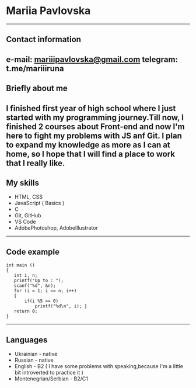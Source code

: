 # Mariia Pavlovska
---
## Contact information
e-mail: mariiipavlovska@gmail.com
telegram: t.me/mariiiruna
---
## Briefly about me
I finished first year of high school where I just started with my programming journey.Till now, I finished 2 courses about Front-end and now I'm here to fight my problems with JS anf Git. 
I plan to expand my knowledge as more as I can at home, so I hope that I will find a place to work that I really like.
---
## My skills
* HTML, CSS
* JavaScript ( Basics )
* C
* Git, GitHub
* VS Code
* AdobePhotoshop, AdobeIllustrator
---
## Code example
```
int main ()
{
   int i, n;
   printf("Up to : ");
   scanf("%d", &n);
   for (i = 1; i <= n; i++) 
   {
       if(i %5 == 0)           
           printf("%d\n", i); } 
   return 0;
}
```
---
## Languages
* Ukrainian - native
* Russian - native
* English - B2 ( I have some problems with speaking,because I'm a little bit introverted to practice it )
* Montenegrian/Serbian - B2/C1 
